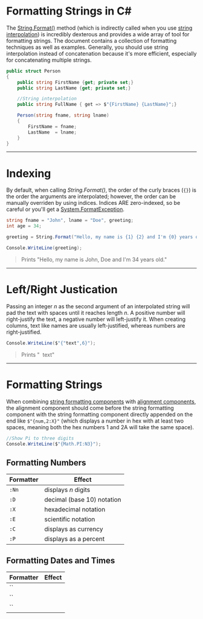 # Formatting Strings in C#
The [String.Format()](https://docs.microsoft.com/en-us/dotnet/api/system.string.format?view=net-6.0) method (which is indirectly called when you use [string interpolation](https://docs.microsoft.com/en-us/dotnet/csharp/language-reference/tokens/interpolated)) is incredibly dexterous and provides a wide array of tool for formatting strings.
The document contains a collection of formatting techniques as well as examples. Generally, you should use string interpolation instead of concatenation because it's more
efficient, especially for concatenating multiple strings.

```C#
public struct Person
{
    public string FirstName {get; private set;}
    public string LastName {get; private set;}

    //String interpolation
    public string FullName { get => $"{FirstName} {LastName}";}

    Person(string fname, string lname)
    {
        FirstName = fname;
        LastName  = lname;
    }
}
```

---

# Indexing
By default, when calling _String.Format()_, the order of the curly braces (`{}`) is the order the  arguments are interpolated; however, the order can be manually overriden
by using indices. Indices ARE zero-indexed, so be careful or you'll get a [System.FormatException](https://docs.microsoft.com/en-us/dotnet/api/system.formatexception?view=net-6.0).

```C#
string fname = "John", lname = "Doe", greeting;
int age = 34;

greeting = String.Format("Hello, my name is {1} {2} and I'm {0} years old.", age, fname, lname);

Console.WriteLine(greeting);
```
> Prints "Hello, my name is John, Doe and I'm 34 years old."

---

# Left/Right Justication
Passing an integer _n_ as the second argument of an interpolated string will pad the text with spaces until it reaches length _n_.
A positive number will right-justify the text, a negative number will left-justify it. When creating columns, text like names are
usually left-justified, whereas numbers are right-justified.

```C#
Console.WriteLine($"{"text",6}");
```
> Prints "&nbsp;&nbsp;text"

---

# Formatting Strings
When combining [string formatting components](https://docs.microsoft.com/en-us/dotnet/standard/base-types/composite-formatting#format-string-component) with [alignment components](https://docs.microsoft.com/en-us/dotnet/standard/base-types/composite-formatting#alignment-component), the alignment component should come before the string
formatting component with the string formatting component directly appended on the end like `$"{num,2:X}"` (which displays a number in hex with at least two spaces, meaning
both the hex numbers 1 and 2A will take the same space).

```C#
//Show Pi to three digits
Console.WriteLine($"{Math.PI:N3}");
```

## Formatting Numbers
| Formatter | Effect | 
| --------- | ------ |
| `:Nn` | displays _n_ digits 
| `:D` | decimal (base 10) notation ||
| `:X` | hexadecimal notation |
| `:E` | scientific notation |
| `:C` | displays as currency |
| `:P` | displays as a percent |

## Formatting Dates and Times
| Formatter | Effect | 
| --------- | ------ |
| `` |  |
| `` |  |
| `` |  |
